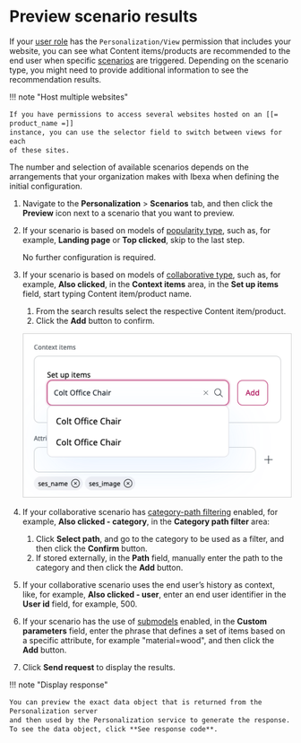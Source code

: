 # Preview scenario results

If your [user role](../site_organization/organizing_the_site.md#permissions) has 
the `Personalization/View` permission that includes your website, you can see what 
Content items/products are recommended to the end user when specific [scenarios](scenarios.md) 
are triggered. 
Depending on the scenario type, you might need to provide additional information 
to see the recommendation results.

!!! note "Host multiple websites"

    If you have permissions to access several websites hosted on an [[= product_name =]] 
    instance, you can use the selector field to switch between views for each 
    of these sites.

The number and selection of available scenarios depends on the arrangements that 
your organization makes with Ibexa when defining the initial configuration.

1. Navigate to the **Personalization** > **Scenarios** tab, and then click the **Preview** 
icon next to a scenario that you want to preview.

1. If your scenario is based on models of [popularity type](recommendation_models.md#popularity-models), such as, for example, 
**Landing page** or **Top clicked**, skip to the last step. 

    No further configuration is required.

1. If your scenario is based on models of [collaborative type](recommendation_models.md#collaborative-models), such as, for example, 
**Also clicked**, in the **Context items** area, in the **Set up items** field, start typing Content item/product name.

    1. From the search results select the respective Content item/product.
    1. Click the **Add** button to confirm.

    ![Preview scenario](img/scenario_preview_content_search.png "Preview scenario")

1. If your collaborative scenario has [category-path filtering](filters.md#category-path-filters) 
enabled, for example, **Also clicked - category**, in the **Category path filter** 
area: 
    1. Click **Select path**, and go to the category to be used as a filter, and then click the **Confirm** button.
    1. If stored externally, in the **Path** field, manually enter the path to the category and then click the **Add** button.

1. If your collaborative scenario uses the end user’s history as context, like, for example, 
**Also clicked - user**, enter an end user identifier in the **User id** field, for example, 500.

1. If your scenario has the use of [submodels](recommendation_models.md#submodels) enabled, 
in the **Custom parameters** field, enter the phrase that defines a set of items 
based on a specific attribute, for example "material=wood", and then click the **Add** button.

1. Click **Send request** to display the results.

!!! note "Display response"

    You can preview the exact data object that is returned from the Personalization server 
    and then used by the Personalization service to generate the response. 
    To see the data object, click **See response code**.
